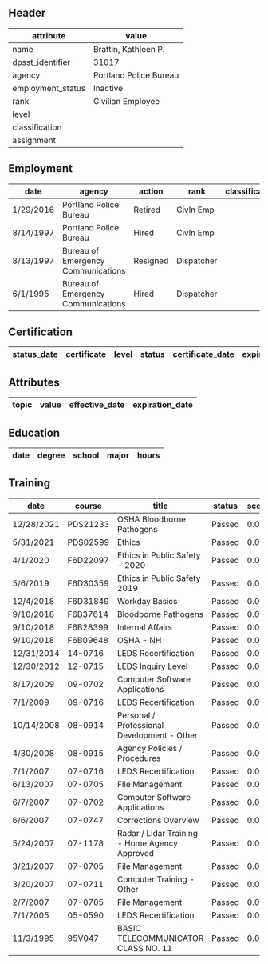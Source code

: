 ## Header
| attribute | value |
| --------- | ----- |
| name | Brattin, Kathleen P. |
| dpsst_identifier | 31017 |
| agency | Portland Police Bureau |
| employment_status | Inactive |
| rank | Civilian Employee |
| level |  |
| classification |  |
| assignment |  |
## Employment
| date | agency | action | rank | classification | assignment |
| ---- | ------ | ------ | ---- | -------------- | ---------- |
| 1/29/2016 | Portland Police Bureau | Retired | Civln Emp |  |  |
| 8/14/1997 | Portland Police Bureau | Hired | Civln Emp |  |  |
| 8/13/1997 | Bureau of Emergency Communications | Resigned | Dispatcher |  |  |
| 6/1/1995 | Bureau of Emergency Communications | Hired | Dispatcher |  |  |
## Certification
| status_date | certificate | level | status | certificate_date | expiration_date | probation_date |
| ----------- | ----------- | ----- | ------ | ---------------- | --------------- | -------------- |
## Attributes
| topic | value | effective_date | expiration_date |
| ----- | ----- | -------------- | --------------- |
## Education
| date | degree | school | major | hours |
| ---- | ------ | ------ | ----- | ----- |
## Training
| date | course | title | status | score | hours |
| ---- | ------ | ----- | ------ | ----- | ----- |
| 12/28/2021 | PDS21233 | OSHA  Bloodborne Pathogens | Passed | 0.0 | 1.00 |
| 5/31/2021 | PDS02599 | Ethics | Passed | 0.0 | 1.00 |
| 4/1/2020 | F6D22097 | Ethics in Public Safety - 2020 | Passed | 0.0 | 1.00 |
| 5/6/2019 | F6D30359 | Ethics in Public Safety 2019 | Passed | 0.0 | 1.00 |
| 12/4/2018 | F6D31849 | Workday Basics | Passed | 0.0 | 0.50 |
| 9/10/2018 | F6B37614 | Bloodborne Pathogens | Passed | 0.0 | 1.00 |
| 9/10/2018 | F6B28399 | Internal Affairs | Passed | 0.0 | 1.50 |
| 9/10/2018 | F6B09648 | OSHA - NH | Passed | 0.0 | 1.00 |
| 12/31/2014 | 14-0716 | LEDS Recertification | Passed | 0.0 | 1.00 |
| 12/30/2012 | 12-0715 | LEDS Inquiry Level | Passed | 0.0 | 4.00 |
| 8/17/2009 | 09-0702 | Computer Software Applications | Passed | 0.0 | 1.00 |
| 7/1/2009 | 09-0716 | LEDS Recertification | Passed | 0.0 | 1.00 |
| 10/14/2008 | 08-0914 | Personal / Professional Development - Other | Passed | 0.0 | 1.00 |
| 4/30/2008 | 08-0915 | Agency Policies / Procedures | Passed | 0.0 | 2.00 |
| 7/1/2007 | 07-0716 | LEDS Recertification | Passed | 0.0 | 2.00 |
| 6/13/2007 | 07-0705 | File Management | Passed | 0.0 | 1.50 |
| 6/7/2007 | 07-0702 | Computer Software Applications | Passed | 0.0 | 2.00 |
| 6/6/2007 | 07-0747 | Corrections Overview | Passed | 0.0 | 4.00 |
| 5/24/2007 | 07-1178 | Radar / Lidar Training - Home Agency Approved | Passed | 0.0 | 1.50 |
| 3/21/2007 | 07-0705 | File Management | Passed | 0.0 | 1.50 |
| 3/20/2007 | 07-0711 | Computer Training - Other | Passed | 0.0 | 2.00 |
| 2/7/2007 | 07-0705 | File Management | Passed | 0.0 | 1.50 |
| 7/1/2005 | 05-0590 | LEDS Recertification | Passed | 0.0 | 2.00 |
| 11/3/1995 | 95V047 | BASIC TELECOMMUNICATOR CLASS NO. 11 | Passed | 0.0 | 80.00 |
